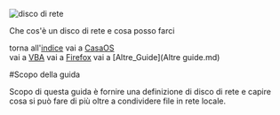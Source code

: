 
![disco di rete](https://www.macitynet.it/wp-content/uploads/2014/11/DiscoICO.jpg)


Che cos'è un disco di rete e cosa posso farci

torna all'[indice](index.md)
vai a [CasaOS](casaos.md)    
vai a [VBA](vba.md)
vai a [Firefox](firefox.md)
vai a [Altre_Guide](Altre guide.md)

#Scopo della guida

Scopo di questa guida è fornire una definizione di disco di rete e capire cosa si può fare di più
oltre a condividere file in rete locale.

